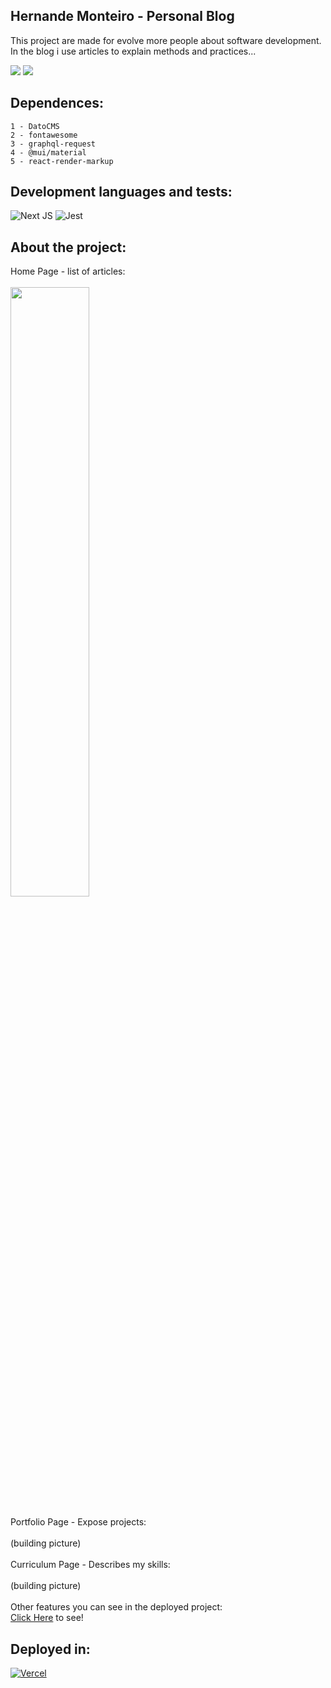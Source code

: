 ## Hernande Monteiro - Personal Blog

This project are made for evolve more people about software development.<br>
In the blog i use articles to explain methods and practices...

<img src="http://img.shields.io/static/v1?label=Author&message=Hernande+Monteiro&color=white&style=for-the-badge"/>
<img src="http://img.shields.io/static/v1?label=Status&message=In%20Production&color=purple&style=for-the-badge"/>

## Dependences:

    1 - DatoCMS
    2 - fontawesome
    3 - graphql-request
    4 - @mui/material
    5 - react-render-markup

## Development languages and tests:

![Next JS](https://img.shields.io/badge/Next-black?style=for-the-badge&logo=next.js&logoColor=white)
![Jest](https://img.shields.io/badge/-jest-%23C21325?style=for-the-badge&logo=jest&logoColor=white)

## About the project:

Home Page - list of articles:<br/><br/>
<img width='50%' src='https://www.datocms-assets.com/76860/1659549736-hernandemonteiroindex.png'/>
<br/><br/>
Portfolio Page - Expose projects:<br/><br/>
(building picture)
<br/><br/>
Curriculum Page - Describes my skills:<br/><br/>
(building picture)
<br/><br/>
Other features you can see in the deployed project:<br/>
<a href='https://hernandemonteiro.vercel.app' target="_blank">Click Here</a> to see!
## Deployed in:

[![Vercel](https://img.shields.io/badge/vercel-%23000000.svg?style=for-the-badge&logo=vercel&logoColor=white)](https://hernandemonteiro.vercel.app)


